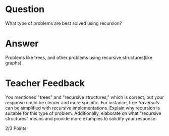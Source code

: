 # Question

What type of problems are best solved using recursion?

# Answer

Problems like trees, and other problems using recursive structures(like graphs).

# Teacher Feedback
You mentioned "trees" and "recursive structures," which is correct, but your response could be clearer and more specific. For instance, tree *traversals* can be simplified with recursive implementations. Explain why recursion is suitable for this type of problem. Additionally, elaborate on what "recursive structures" means and provide more examples to solidify your response.

2/3 Points
